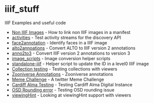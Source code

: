 # iiif_stuff
IIIF Examples and useful code

 * [Non IIIF Images](simple_images/) - How to link non IIIF images in a manifest
 * [activities](activities/) - Test activity streams for the discovery API
 * [face2annotation](face2annotation/) - Identify faces in a IIIF image
 * [alto2annoations](alto2annotations/) - Convert ALTO to IIIF version 2 annotations
 * [anno2to3](anno2to3/) - Convert IIIF version 2 annotations to version 3
 * [image_scripts](image_scripts/) - Image conversion helper scripts
 * [standalone-iiif](standalone-iiif/) - Helper script to update the ID in a level0 IIIF image
 * [Collection testing](collections/) - Testing collections with viewers
 * [Zooniverse Annotations](zooniverse/) - Zooniverse annotations
 * [Meme Challenge](meme_challenge/) - A twitter Meme Challenge
 * [Cardiff Alma Testing](alma_cardiff/) - Testing Cardiff Alma Digital Instance
 * [OSD Rounding error](rounding_issue/) - Testing OSD rounding issue
 * [viewingHint](viewingHint/) - Looking at viewingHint support with viewers